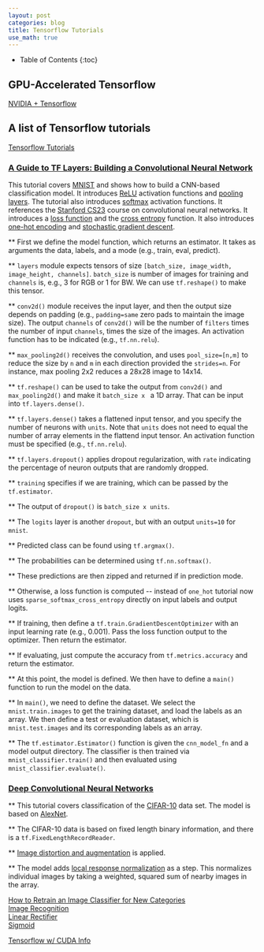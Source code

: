 ```yaml
---
layout: post
categories: blog
title: Tensorflow Tutorials
use_math: true
---
```


* Table of Contents
{:toc}

## GPU-Accelerated Tensorflow

[NVIDIA + Tensorflow](https://www.nvidia.com/en-us/data-center/gpu-accelerated-applications/tensorflow/)

## A list of Tensorflow tutorials

[Tensorflow Tutorials](https://www.tensorflow.org/tutorials)  

### [A Guide to TF Layers: Building a Convolutional Neural Network](https://www.tensorflow.org/tutorials/layers)  

This tutorial covers [MNIST](http://yann.lecun.com/exdb/mnist) and shows how to build a CNN-based classification model. It introduces [ReLU](https://en.wikipedia.org/wiki/Rectifier_(neural_networks)) activation functions and [pooling layers](https://en.wikipedia.org/wiki/Convolutional_neural_network#Pooling_layer). The tutorial also introduces [softmax](https://en.wikipedia.org/wiki/Softmax_function) activation functions. It references the [Stanford CS23](https://cs231n.github.io/convolutional-networks) course on convolutional neural networks. It introduces a [loss function](https://en.wikipedia.org/wiki/Loss_function) and the [cross entropy](https://en.wikipedia.org/wiki/Cross_entropy) function. It also introduces [one-hot encoding](https://www.quora.com/What-is-one-hot-encoding-and-when-is-it-used-in-data-science) and [stochastic gradient descent](https://en.wikipedia.org/wiki/Stochastic_gradient_descent).

** First we define the model function, which returns an estimator.  It takes as arguments the data, labels, and a mode (e.g., train, eval, predict).

** `layers` module expects tensors of size `[batch_size, image_width, image_height, channels]`. `batch_size` is number of images for training and `channels` is, e.g., 3 for RGB or 1 for BW. We can use `tf.reshape()` to make this tensor.

** `conv2d()` module receives the input layer, and then the output size depends on padding (e.g., `padding=same` zero pads to maintain the image size). The output `channels` of `conv2d()` will be the number of `filters` times the number of input `channels`, times the size of the images. An activation function has to be indicated (e.g., `tf.nn.relu`).

** `max_pooling2d()` receives the convolution, and uses `pool_size=[n,m]` to reduce the size by `n` and `m` in each direction provided the `strides=n`. For instance, max pooling 2x2 reduces a 28x28 image to 14x14.

** `tf.reshape()` can be used to take the output from `conv2d()` and `max_pooling2d()` and make it `batch_size x ` a 1D array. That
can be input into `tf.layers.dense()`.

** `tf.layers.dense()` takes a flattened input tensor, and you specify the number of neurons with `units`. Note that `units` does not need to equal the number of array elements in the flattend input tensor. An activation function must be specified (e.g., `tf.nn.relu`).

** `tf.layers.dropout()` applies dropout regularization, with `rate` indicating the percentage of neuron outputs that are randomly dropped.

** `training` specifies if we are training, which can be passed by the `tf.estimator`.

** The output of `dropout()` is `batch_size x units`.

** The `logits` layer is another `dropout`, but with an output `units=10` for `mnist`.

** Predicted class can be found using `tf.argmax()`.

** The probabilities can be determined using `tf.nn.softmax()`.

** These predictions are then zipped and returned if in prediction mode.

** Otherwise, a loss function is computed -- instead of `one_hot` tutorial now uses `sparse_softmax_cross_entropy` directly on input labels and output logits.

** If training, then define a `tf.train.GradientDescentOptimizer` with an input learning rate (e.g., 0.001). Pass the loss function output to the optimizer. Then return the estimator.

** If evaluating, just compute the accuracy from `tf.metrics.accuracy` and return the estimator.

** At this point, the model is defined.  We then have to define a `main()` function to run the model on the data.

** In `main()`, we need to define the dataset.  We select the `mnist.train.images` to get the training dataset, and load the labels as an array.  We then define a test or evaluation dataset, which is `mnist.test.images` and its corresponding labels as an array.

** The `tf.estimator.Estimator()` function is given the `cnn_model_fn` and a model output directory.  The classifier is then trained via `mnist_classifier.train()` and then evaluated using `mnist_classifier.evaluate()`.

### [Deep Convolutional Neural Networks](https://www.tensorflow.org/tutorials/deep_cnn)  

** This tutorial covers classification of the [CIFAR-10](https://www.cs.toronto.edu/~kriz/cifar.html) data set.  The model is based on [AlexNet](https://papers.nips.cc/paper/4824-imagenet-classification-with-deep-convolutional-neural-networks.pdf).

** The CIFAR-10 data is based on fixed length binary information, and there is a `tf.FixedLengthRecordReader`.

** [Image distortion and augmentation](https://www.tensorflow.org/api_guides/python/image) is applied.

** The model adds [local response normalization](https://www.tensorflow.org/api_docs/python/tf/nn/local_response_normalization) as a step. This normalizes individual images by taking a weighted, squared sum of nearby images in the array.

[How to Retrain an Image Classifier for New Categories](https://www.tensorflow.org/tutorials/image_retraining)  
[Image Recognition](https://www.tensorflow.org/tutorials/image_recognition)  
[Linear Rectifier]()  
[Sigmoid](https://en.wikipedia.org/wiki/Sigmoid_function)  

[Tensorflow w/ CUDA Info](https://www.nvidia.com/en-us/data-center/gpu-accelerated-applications/tensorflow/)
